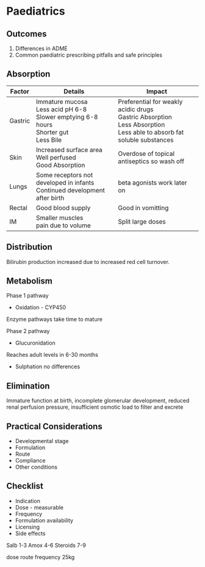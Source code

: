# Paediatrics

## Outcomes

1. Differences in ADME
1. Common paediatric prescribing pitfalls and safe principles

## Absorption

| Factor | Details | Impact |
| --- | --- | --- |
| Gastric | Immature mucosa<br>Less acid pH 6-8<br>Slower emptying 6-8 hours<br>Shorter gut<br>Less Bile | Preferential for weakly acidic drugs<br>Gastric Absorption<br>Less Absorption<br>Less able to absorb fat soluble substances |
| Skin | Increased surface area<br>Well perfused<br>Good Absorption | Overdose of topical antiseptics so wash off |
| Lungs | Some receptors not developed in infants<br>Continued development after birth | beta agonists work later on |
| Rectal | Good blood supply | Good in vomitting |
| IM | Smaller muscles<br>pain due to volume | Split large doses |

## Distribution

Bilirubin production increased due to increased red cell turnover.

## Metabolism

Phase 1 pathway

- Oxidation - CYP450

Enzyme pathways take time to mature

Phase 2 pathway

- Glucuronidation

Reaches adult levels in 6-30 months

- Sulphation no differences

## Elimination

Immature function at birth, incomplete glomerular development, reduced renal perfusion pressure, insufficient osmotic load to filter and excrete

## Practical Considerations

- Developmental stage
- Formulation
- Route
- Compliance
- Other conditions

## Checklist

- Indication
- Dose - measurable
- Frequency
- Formulation availability
- Licensing
- Side effects

Salb 1-3
Amox 4-6
Steroids 7-9

dose route frequency
25kg